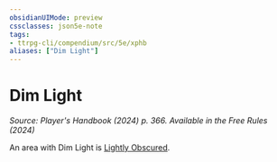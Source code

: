 ```yaml
---
obsidianUIMode: preview
cssclasses: json5e-note
tags:
- ttrpg-cli/compendium/src/5e/xphb
aliases: ["Dim Light"]
---
```

# Dim Light
*Source: Player's Handbook (2024) p. 366. Available in the Free Rules (2024)* 

An area with Dim Light is [Lightly Obscured](3-Mechanics/CLI/rules/variant-rules/lightly-obscured-xphb.md).